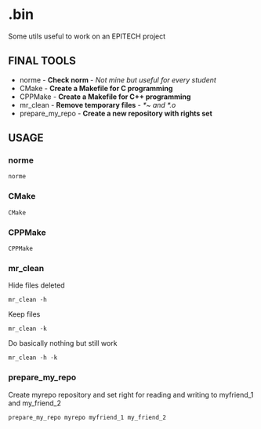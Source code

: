 # .bin

Some utils useful to work on an EPITECH project

## FINAL TOOLS

- norme - **Check norm** - *Not mine but useful for every student*
- CMake - **Create a Makefile for C programming**
- CPPMake - **Create a Makefile for C++ programming**
- mr_clean - **Remove temporary files** - *\*~ and \*.o*
- prepare_my_repo - **Create a new repository with rights set**

## USAGE

### norme

```
norme
```

### CMake

```
CMake
```

### CPPMake

```
CPPMake
```

### mr_clean

Hide files deleted
```
mr_clean -h
```

Keep files
```
mr_clean -k
```

Do basically nothing but still work
```
mr_clean -h -k
```

### prepare_my_repo

Create myrepo repository and set right for reading and writing to myfriend_1 and my_friend_2
```
prepare_my_repo myrepo myfriend_1 my_friend_2
```
